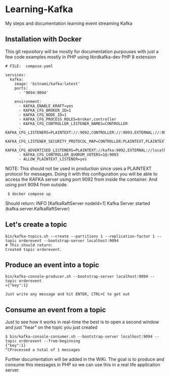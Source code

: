 # Learning-Kafka
My steps and documentation learning event streaming Kafka

## Installation with Docker

This git repository will be mostly for documentation purpouses with just a few code examples mostly in PHP using librdkafka-dev PHP 8 extension

```
# FILE:  compose.yaml

services:
  kafka:
    image: 'bitnami/kafka:latest'
    ports:
      - '9094:9094'

    environment:
      - KAFKA_ENABLE_KRAFT=yes
      - KAFKA_CFG_BROKER_ID=1
      - KAFKA_CFG_NODE_ID=1
      - KAFKA_CFG_PROCESS_ROLES=broker,controller
      - KAFKA_CFG_CONTROLLER_LISTENER_NAMES=CONTROLLER
      - KAFKA_CFG_LISTENERS=PLAINTEXT://:9092,CONTROLLER://:9093,EXTERNAL://:9094
      - KAFKA_CFG_LISTENER_SECURITY_PROTOCOL_MAP=CONTROLLER:PLAINTEXT,PLAINTEXT:PLAINTEXT,EXTERNAL:PLAINTEXT
      - KAFKA_CFG_ADVERTISED_LISTENERS=PLAINTEXT://kafka:9092,EXTERNAL://localhost:9094
      - KAFKA_CFG_CONTROLLER_QUORUM_VOTERS=1@:9093
      - ALLOW_PLAINTEXT_LISTENER=yes
```

NOTE: This should not be used in production since uses a PLAINTEXT protocol for messages. Doing it with this configuration you will be able to access the KAFKA server using port 9092 from inside the container. And using port 9094 from outside.

     $ docker compose up

Should return: INFO [KafkaRaftServer nodeId=1] Kafka Server started (kafka.server.KafkaRaftServer)

## Let's create a topic

```
bin/kafka-topics.sh --create --partitions 1 --replication-factor 1 --topic orderevent --bootstrap-server localhost:9094
# This should return:
Created topic orderevent.
```

## Produce an event into a topic

```
bin/kafka-console-producer.sh --bootstrap-server localhost:9094 --topic orderevent
>{"key":1}

Just write any message and hit ENTER, CTRL+C to get out
```

## Consume an event from a topic

Just to see how it works in real-time the best is to open a second window and just "hear" on the topic you just created

```
$ bin/kafka-console-consumer.sh --bootstrap-server localhost:9094 --topic orderevent --from-beginning
{"key":1}
^CProcessed a total of 1 messages
```

Further documentation will be added in the WiKi. The goal is to produce and consume this messages in PHP so we can use this in a real life application server.
